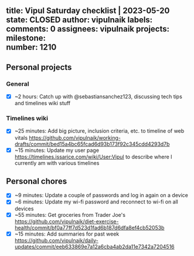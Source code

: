 title:	Vipul Saturday checklist | 2023-05-20
state:	CLOSED
author:	vipulnaik
labels:	
comments:	0
assignees:	vipulnaik
projects:	
milestone:	
number:	1210
--
## Personal projects

### General

- [x] ~2 hours: Catch up with @sebastiansanchez123, discussing tech tips and timelines wiki stuff

### Timelines wiki

- [x] ~25 minutes: Add big picture, inclusion criteria, etc. to timeline of web vitals https://github.com/vipulnaik/working-drafts/commit/bed15a4bc65fcad6d93b173f92c345cdd4293d7b
- [x] ~15 minutes: Update my user page https://timelines.issarice.com/wiki/User:Vipul to describe where I currently am with various timelines 

## Personal chores

- [x] ~9 minutes: Update a couple of passwords and log in again on a device
- [x] ~6 minutes: Update my wi-fi password and reconnect to wi-fi on all devices
- [x] ~55 minutes: Get groceries from Trader Joe's https://github.com/vipulnaik/diet-exercise-health/commit/bf0a77ff7d523d1fad6b187d6dfa8ef4cb52053b
- [x] ~15 minutes: Add summaries for past week https://github.com/vipulnaik/daily-updates/commit/eeb633869e7a12a6cba4ab2da11e7342a7204516
